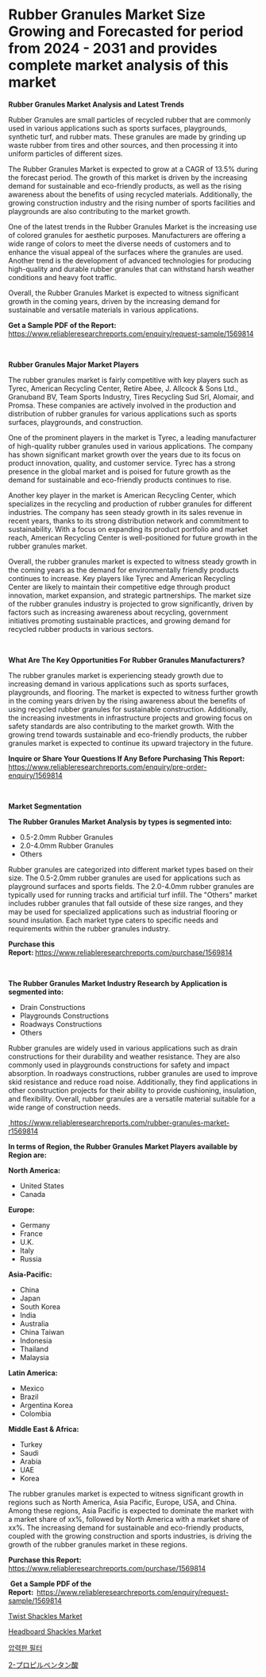 <p><h1>Rubber Granules Market Size Growing and Forecasted for period from 2024 - 2031 and provides complete market analysis of this market</h1></p><p><strong>Rubber Granules Market Analysis and Latest Trends</strong></p>
<p><p>Rubber Granules are small particles of recycled rubber that are commonly used in various applications such as sports surfaces, playgrounds, synthetic turf, and rubber mats. These granules are made by grinding up waste rubber from tires and other sources, and then processing it into uniform particles of different sizes.</p><p>The Rubber Granules Market is expected to grow at a CAGR of 13.5% during the forecast period. The growth of this market is driven by the increasing demand for sustainable and eco-friendly products, as well as the rising awareness about the benefits of using recycled materials. Additionally, the growing construction industry and the rising number of sports facilities and playgrounds are also contributing to the market growth.</p><p>One of the latest trends in the Rubber Granules Market is the increasing use of colored granules for aesthetic purposes. Manufacturers are offering a wide range of colors to meet the diverse needs of customers and to enhance the visual appeal of the surfaces where the granules are used. Another trend is the development of advanced technologies for producing high-quality and durable rubber granules that can withstand harsh weather conditions and heavy foot traffic.</p><p>Overall, the Rubber Granules Market is expected to witness significant growth in the coming years, driven by the increasing demand for sustainable and versatile materials in various applications.</p></p>
<p><strong>Get a Sample PDF of the Report:&nbsp;</strong> <a href="https://www.reliableresearchreports.com/enquiry/request-sample/1569814">https://www.reliableresearchreports.com/enquiry/request-sample/1569814</a></p>
<p>&nbsp;</p>
<p><strong>Rubber Granules Major Market Players</strong></p>
<p><p>The rubber granules market is fairly competitive with key players such as Tyrec, American Recycling Center, Retire Abee, J. Allcock & Sons Ltd., Granuband BV, Team Sports Industry, Tires Recycling Sud Srl, Alomair, and Promsa. These companies are actively involved in the production and distribution of rubber granules for various applications such as sports surfaces, playgrounds, and construction.</p><p>One of the prominent players in the market is Tyrec, a leading manufacturer of high-quality rubber granules used in various applications. The company has shown significant market growth over the years due to its focus on product innovation, quality, and customer service. Tyrec has a strong presence in the global market and is poised for future growth as the demand for sustainable and eco-friendly products continues to rise.</p><p>Another key player in the market is American Recycling Center, which specializes in the recycling and production of rubber granules for different industries. The company has seen steady growth in its sales revenue in recent years, thanks to its strong distribution network and commitment to sustainability. With a focus on expanding its product portfolio and market reach, American Recycling Center is well-positioned for future growth in the rubber granules market.</p><p>Overall, the rubber granules market is expected to witness steady growth in the coming years as the demand for environmentally friendly products continues to increase. Key players like Tyrec and American Recycling Center are likely to maintain their competitive edge through product innovation, market expansion, and strategic partnerships. The market size of the rubber granules industry is projected to grow significantly, driven by factors such as increasing awareness about recycling, government initiatives promoting sustainable practices, and growing demand for recycled rubber products in various sectors.</p></p>
<p>&nbsp;</p>
<p><strong>What Are The Key Opportunities For Rubber Granules Manufacturers?</strong></p>
<p><p>The rubber granules market is experiencing steady growth due to increasing demand in various applications such as sports surfaces, playgrounds, and flooring. The market is expected to witness further growth in the coming years driven by the rising awareness about the benefits of using recycled rubber granules for sustainable construction. Additionally, the increasing investments in infrastructure projects and growing focus on safety standards are also contributing to the market growth. With the growing trend towards sustainable and eco-friendly products, the rubber granules market is expected to continue its upward trajectory in the future.</p></p>
<p><strong>Inquire or Share Your Questions If Any Before Purchasing This Report:</strong> <a href="https://www.reliableresearchreports.com/enquiry/pre-order-enquiry/1569814">https://www.reliableresearchreports.com/enquiry/pre-order-enquiry/1569814</a></p>
<p>&nbsp;</p>
<p><strong>Market Segmentation</strong></p>
<p><strong>The Rubber Granules Market Analysis by types is segmented into:</strong></p>
<p><ul><li>0.5-2.0mm Rubber Granules</li><li>2.0-4.0mm Rubber Granules</li><li>Others</li></ul></p>
<p><p>Rubber granules are categorized into different market types based on their size. The 0.5-2.0mm rubber granules are used for applications such as playground surfaces and sports fields. The 2.0-4.0mm rubber granules are typically used for running tracks and artificial turf infill. The "Others" market includes rubber granules that fall outside of these size ranges, and they may be used for specialized applications such as industrial flooring or sound insulation. Each market type caters to specific needs and requirements within the rubber granules industry.</p></p>
<p><strong>Purchase this Report:&nbsp;</strong><a href="https://www.reliableresearchreports.com/purchase/1569814">https://www.reliableresearchreports.com/purchase/1569814</a></p>
<p>&nbsp;</p>
<p><strong>The Rubber Granules Market Industry Research by Application is segmented into:</strong></p>
<p><ul><li>Drain Constructions</li><li>Playgrounds Constructions</li><li>Roadways Constructions</li><li>Others</li></ul></p>
<p><p>Rubber granules are widely used in various applications such as drain constructions for their durability and weather resistance. They are also commonly used in playgrounds constructions for safety and impact absorption. In roadways constructions, rubber granules are used to improve skid resistance and reduce road noise. Additionally, they find applications in other construction projects for their ability to provide cushioning, insulation, and flexibility. Overall, rubber granules are a versatile material suitable for a wide range of construction needs.</p></p>
<p><a href="https://www.reliableresearchreports.com/rubber-granules-market-r1569814">&nbsp;https://www.reliableresearchreports.com/rubber-granules-market-r1569814</a></p>
<p><strong>In terms of Region, the Rubber Granules Market Players available by Region are:</strong></p>
<p>
    <p> <strong> North America: </strong>
        <ul>
            <li>United States</li>
            <li>Canada</li>
        </ul>
        </p> 
    <p> <strong> Europe: </strong>
        <ul>
            <li>Germany</li>
            <li>France</li>
            <li>U.K.</li>
            <li>Italy</li>
            <li>Russia</li>
        </ul>
        </p> 
    <p> <strong> Asia-Pacific: </strong>
        <ul>
            <li>China</li>
            <li>Japan</li>
            <li>South Korea</li>
            <li>India</li>
            <li>Australia</li>
            <li>China Taiwan</li>
            <li>Indonesia</li>
            <li>Thailand</li>
            <li>Malaysia</li>
        </ul>
        </p> 
    <p> <strong> Latin America: </strong>
        <ul>
            <li>Mexico</li>
            <li>Brazil</li>
            <li>Argentina Korea</li>
            <li>Colombia</li>
        </ul>
        </p> 
    <p> <strong> Middle East & Africa: </strong>
        <ul>
            <li>Turkey</li>
            <li>Saudi</li>
            <li>Arabia</li>
            <li>UAE</li>
            <li>Korea</li>
        </ul>
    </p>
    </p>
<p><p>The rubber granules market is expected to witness significant growth in regions such as North America, Asia Pacific, Europe, USA, and China. Among these regions, Asia Pacific is expected to dominate the market with a market share of xx%, followed by North America with a market share of xx%. The increasing demand for sustainable and eco-friendly products, coupled with the growing construction and sports industries, is driving the growth of the rubber granules market in these regions.</p></p>
<p><strong>Purchase this Report: </strong><a href="https://www.reliableresearchreports.com/purchase/1569814">https://www.reliableresearchreports.com/purchase/1569814</a></p>
<p>&nbsp;<strong>Get a Sample PDF of the Report:&nbsp;&nbsp;</strong><a href="https://www.reliableresearchreports.com/enquiry/request-sample/1569814">https://www.reliableresearchreports.com/enquiry/request-sample/1569814</a></p>
<p><strong></strong></p>
<p><p><a href="https://github.com/NaomieConner2023/Market-Research-Report-List-1/blob/main/twist-shackles-market.md">Twist Shackles Market</a></p><p><a href="https://github.com/EbonyHane1955/Market-Research-Report-List-1/blob/main/headboard-shackles-market.md">Headboard Shackles Market</a></p><p><a href="https://medium.com/@aidenreinger/%EC%95%95%EB%A0%A5-%ED%94%8C%EB%A0%88%EC%9D%B4%ED%8A%B8-%ED%95%84%ED%84%B0-%EC%8B%9C%EC%9E%A5-%EB%B6%84%EC%84%9D-%EB%B0%8F-%EA%B7%9C%EB%AA%A8%EA%B0%80-2024%EB%85%84%EB%B6%80%ED%84%B0-2031%EB%85%84%EA%B9%8C%EC%A7%80-%EC%98%88%EC%B8%A1%EB%90%A9%EB%8B%88%EB%8B%A4-7b1c70d36752">압력판 필터</a></p><p><a href="https://medium.com/@saigekulas/2-%E3%83%97%E3%83%AD%E3%83%94%E3%83%AB%E3%83%9A%E3%83%B3%E3%82%BF%E3%83%B3%E9%85%B8%E5%B8%82%E5%A0%B4%E3%81%AE%E5%88%86%E6%9E%90-%E3%82%B0%E3%83%AD%E3%83%BC%E3%83%90%E3%83%AB%E7%94%A3%E6%A5%AD%E3%81%AE%E8%A6%96%E7%82%B9%E3%81%A8%E4%BA%88%E6%B8%AC-2024%E5%B9%B4%E3%81%8B%E3%82%892031%E5%B9%B4-330d2348cbe4">2-プロピルペンタン酸</a></p></p>